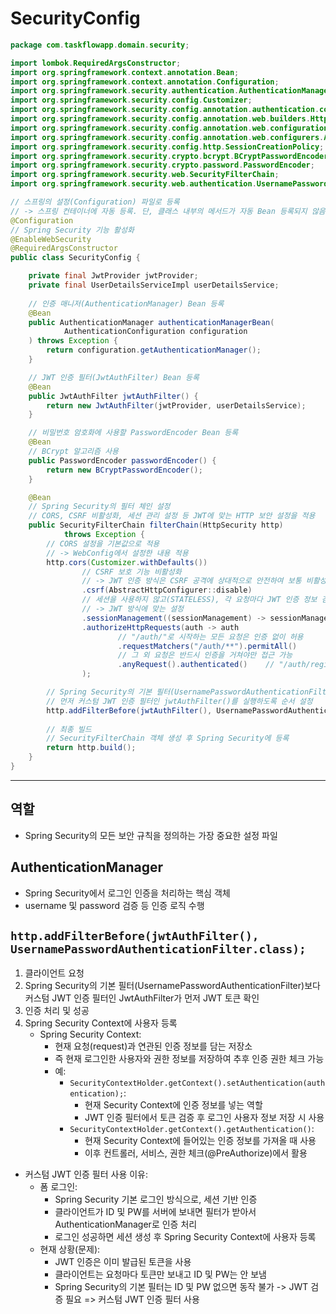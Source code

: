 # SecurityConfig

```java
package com.taskflowapp.domain.security;

import lombok.RequiredArgsConstructor;
import org.springframework.context.annotation.Bean;
import org.springframework.context.annotation.Configuration;
import org.springframework.security.authentication.AuthenticationManager;
import org.springframework.security.config.Customizer;
import org.springframework.security.config.annotation.authentication.configuration.AuthenticationConfiguration;
import org.springframework.security.config.annotation.web.builders.HttpSecurity;
import org.springframework.security.config.annotation.web.configuration.EnableWebSecurity;
import org.springframework.security.config.annotation.web.configurers.AbstractHttpConfigurer;
import org.springframework.security.config.http.SessionCreationPolicy;
import org.springframework.security.crypto.bcrypt.BCryptPasswordEncoder;
import org.springframework.security.crypto.password.PasswordEncoder;
import org.springframework.security.web.SecurityFilterChain;
import org.springframework.security.web.authentication.UsernamePasswordAuthenticationFilter;

// 스프링의 설정(Configuration) 파일로 등록 
// -> 스프링 컨테이너에 자동 등록. 단, 클래스 내부의 메서드가 자동 Bean 등록되지 않음
@Configuration
// Spring Security 기능 활성화
@EnableWebSecurity
@RequiredArgsConstructor
public class SecurityConfig {

    private final JwtProvider jwtProvider;
    private final UserDetailsServiceImpl userDetailsService;
    
    // 인증 매니저(AuthenticationManager) Bean 등록
    @Bean
    public AuthenticationManager authenticationManagerBean(
            AuthenticationConfiguration configuration
    ) throws Exception {
        return configuration.getAuthenticationManager();
    }

    // JWT 인증 필터(JwtAuthFilter) Bean 등록
    @Bean
    public JwtAuthFilter jwtAuthFilter() {
        return new JwtAuthFilter(jwtProvider, userDetailsService);
    }

    // 비밀번호 암호화에 사용할 PasswordEncoder Bean 등록
    @Bean
    // BCrypt 알고리즘 사용
    public PasswordEncoder passwordEncoder() {
        return new BCryptPasswordEncoder();
    }

    @Bean
    // Spring Security의 필터 체인 설정
    // CORS, CSRF 비활성화, 세션 관리 설정 등 JWT에 맞는 HTTP 보안 설정을 적용
    public SecurityFilterChain filterChain(HttpSecurity http)
            throws Exception {
        // CORS 설정을 기본값으로 적용
        // -> WebConfig에서 설정한 내용 적용
        http.cors(Customizer.withDefaults())
                // CSRF 보호 기능 비활성화
                // -> JWT 인증 방식은 CSRF 공격에 상대적으로 안전하여 보통 비활성화 & 세션 기반 인증이 아니므로 필요 없음
                .csrf(AbstractHttpConfigurer::disable)
                // 세션을 사용하지 않고(STATELESS), 각 요청마다 JWT 인증 정보 검증
                // -> JWT 방식에 맞는 설정
                .sessionManagement((sessionManagement) -> sessionManagement.sessionCreationPolicy(SessionCreationPolicy.STATELESS))
                .authorizeHttpRequests(auth -> auth
                        // "/auth/"로 시작하는 모든 요청은 인증 없이 허용
                        .requestMatchers("/auth/**").permitAll()
                        // 그 외 요청은 반드시 인증을 거쳐야만 접근 가능
                        .anyRequest().authenticated()    // "/auth/register", "/auth/login" -> 하면 안됨
                );    

        // Spring Security의 기본 필터(UsernamePasswordAuthenticationFilter)보다 
        // 먼저 커스텀 JWT 인증 필터인 jwtAuthFilter()를 실행하도록 순서 설정
        http.addFilterBefore(jwtAuthFilter(), UsernamePasswordAuthenticationFilter.class);
        
        // 최종 빌드
        // SecurityFilterChain 객체 생성 후 Spring Security에 등록
        return http.build();
    }
}
```

---

## 역할

- Spring Security의 모든 보안 규칙을 정의하는 가장 중요한 설정 파일

## AuthenticationManager

- Spring Security에서 로그인 인증을 처리하는 핵심 객체
- username 및 password 검증 등 인증 로직 수행

## `http.addFilterBefore(jwtAuthFilter(), UsernamePasswordAuthenticationFilter.class);`

1. 클라이언트 요청
2. Spring Security의 기본 필터(UsernamePasswordAuthenticationFilter)보다 커스텀 JWT 인증 필터인 JwtAuthFilter가 먼저 JWT 토큰 확인
3. 인증 처리 및 성공
4. Spring Security Context에 사용자 등록
    - Spring Security Context:
        - 현재 요청(request)과 연관된 인증 정보를 담는 저장소
        - 즉 현재 로그인한 사용자와 권한 정보를 저장하여 추후 인증 권한 체크 가능
        - 예:
            - `SecurityContextHolder.getContext().setAuthentication(authentication);`:
                - 현재 Security Context에 인증 정보를 넣는 역할
                - JWT 인증 필터에서 토큰 검증 후 로그인 사용자 정보 저장 시 사용
            - `SecurityContextHolder.getContext().getAuthentication()`:
                - 현재 Security Context에 들어있는 인증 정보를 가져올 때 사용
                - 이후 컨트롤러, 서비스, 권한 체크(@PreAuthorize)에서 활용


- 커스텀 JWT 인증 필터 사용 이유:
    - 폼 로그인:
        - Spring Security 기본 로그인 방식으로, 세션 기반 인증
        - 클라이언트가 ID 및 PW를 서버에 보내면 필터가 받아서 AuthenticationManager로 인증 처리
        - 로그인 성공하면 세션 생성 후 Spring Security Context에 사용자 등록
    - 현재 상황(문제):
        - JWT 인증은 이미 발급된 토큰을 사용
        - 클라이언트는 요청마다 토큰만 보내고 ID 및 PW는 안 보냄
        - Spring Security의 기본 필터는 ID 및 PW 없으면 동작 불가 -> JWT 검증 필요 => 커스텀 JWT 인증 필터 사용